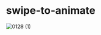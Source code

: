 # swipe-to-animate
![0128 (1)](https://github.com/jordyparv/swipe-to-animate/assets/87529931/d1d80ae8-eea8-4b13-8043-c656ed092a4a)

